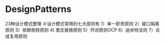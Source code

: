 # DesignPatterns
23种设计模式整理
＃设计模式常用的七大原则有
1）单一职责原则
2）接口隔离原则
3）依赖倒转原则
4) 里氏替换原则
5）开闭原则OCP
6）迪米特法则
7）合成复用原则
